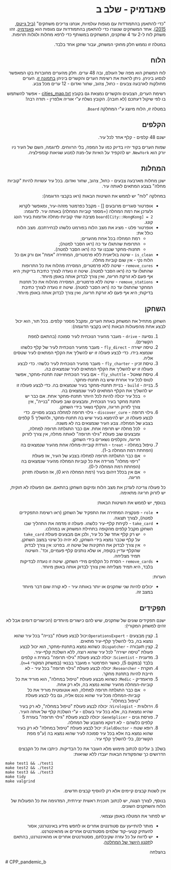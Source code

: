 <div dir="rtl" lang="he">

# פאנדמיק - שלב ב

"כדי להתאמן בהתמודדות עם מגפות עולמיות, אנחנו צריכים משחקים"
[(ביל גייטס, 2015)](https://www.ted.com/talks/bill_gates_the_next_outbreak_we_re_not_ready#t-389693).
אחד המשחקים שנוצרו כדי להתאמן בהתמודדות עם מגפות הוא
[פאנדמיק](https://www.zmangames.com/en/products/pandemic/).
זהו משחק לוח ל-2 עד 4 שחקנים, המשחקים במשותף כדי לרפא מחלות ולגלות תרופות.

במטלה זו נממש חלק מחוקי המשחק, עבור שחקן אחד בלבד.

## הלוח
לוח המשחק הוא מפה של העולם, ובה 48 ערים.
חלק מהערים מחוברות בקו המאפשר לנסוע ביניהן.
ניתן לראות את רשימת הערים והקשרים ביניהן
[בתמונה זו](https://media.wnyc.org/i/1500/900/c/80/1/1537_Pandemic_main.jpg).
הערים מחולקות לארבעה צבעים - כחול, צהוב, שחור ואדום - 12 ערים מכל צבע.

רשימת הערים, הצבעים והקשרים נמצאת גם בקובץ
[cities_map.txt](cities_map.txt) - אפשר להשתמש בו לפי שיקול דעתכם (לא חובה).
הקובץ נשלח ע"י אוריה אלפרין - תודה רבה!


במטלה זו, הלוח מיוצג ע"י המחלקה 
`Board`.


## הקלפים
ישנם 48 קלפים - קלף אחד לכל עיר.

שמות הערים בקוד יהיו בדיוק כמו על המפה, בלי הרווחים. לדוגמה, השם של העיר ניו יורק הוא
`NewYork`.
יש להקפיד על האיות על-מנת למנוע שגיאות קומפילציה.


## המחלות
ישנן מחלות מארבעה צבעים - כחול, צהוב, שחור ואדום.
בכל עיר עשויות להיות "קוביות מחלה" בצבע המתאים לאותה עיר.

במחלקה "לוח" יש לממש את השיטות הבאות (ראו בקבצי הדוגמה):

* אופרטור סוגריים מרובעים [] - מקבל כפרמטר מזהה-עיר, ומאפשר לקרוא ולעדכן את רמת המחלה (=מספר קוביות המחלה) באותה עיר.
לדוגמה:
`board[City::HongKong] = 2`
מציבה שתי קוביות-מחלה אדומות בעיר הונג קונג.
* אופרטור פלט - מציג את מצב הלוח בפורמט כלשהו לבחירתכם. מצב הלוח כולל את:
   * רמת המחלה בכל אחת מהערים;
   * התרופות שהתגלו עד כה (ראו הסבר למטה);
   * תחנות-מחקר שנבנו עד כה (ראו הסבר למטה).
* `is_clean` - שיטה בוליאנית ללא פרמטרים,
המחזירה "אמת" אם ורק אם כל הלוח נקי - אין שום קוביות מחלה.
* `remove_cures` - שיטה ללא פרמטרים, המסירה מהלוח את כל התרופות שהתגלו עד כה (ראו הסבר למטה). שיטה זו נועדה לצורך כתיבת בדיקות; היא אף פעם לא זורקת חריגה, ואין צורך לבדוק אותה באופן מיוחד.
* `remove_stations` - שיטה ללא פרמטרים, המסירה מהלוח את כל תחנות המחקר שהתגלו עד כה (ראו הסבר למטה). שיטה זו נועדה לצורך כתיבת בדיקות; היא אף פעם לא זורקת חריגה, ואין צורך לבדוק אותה באופן מיוחד.

## השחקן
השחקן מתחיל את המשחק באחת הערים,
ומקבל מספר קלפים.
בכל תור, הוא יכול לבצע אחת מהפעולות הבאות (ראו בקבצי הדוגמה):

1. נסיעה - `drive` - מעבר מהעיר הנוכחית לעיר סמוכה (בהתאם למפת הקשרים).
1. טיסה ישירה - `fly_direct` - מעבר מהעיר הנוכחית לעיר של קלף כלשהו שנמצא בידו. כדי לבצע פעולה זו יש להשליך את הקלף המתאים לעיר שטסים אליה.
1. טיסת זכיון - `fly_charter` - מעבר מהעיר הנוכחית לעיר כלשהי. כדי לבצע פעולה זו יש להשליך את הקלף המתאים לעיר *שנמצאים בה*.
1. טיסת שאטל - `fly_shuttle` - אם בעיר הנוכחית ישנה תחנת-מחקר, אפשר לטוס לכל עיר אחרת שיש בה תחנת-מחקר. 
1. בנייה - `build` - בניית תחנת-מחקר בעיר שנמצאים בה. כדי לבצע פעולה זו יש להשליך את הקלף המתאים לעיר שנמצאים בה.
   * בכל עיר יכולה להיות לכל היותר תחנת-מחקר אחת. אם כבר יש תחנת מחקר בעיר הנוכחית, ומבצעים שוב פעולת "בנייה", אין צורך לזרוק חריגה, והקלף נשאר בידי השחקן.
1. גילוי תרופה - `discover_cure` - גילוי תרופה למחלה בצבע מסויים. כדי לבצע פעולה זו, יש להימצא בעיר שיש בה תחנת-מחקר, ולהשליך 5 קלפים בצבע של המחלה. צבע העיר שנמצאים בה לא משנה.
   * לכל מחלה יש תרופה אחת. אם כבר התגלתה תרופה למחלה, ומבצעים שוב פעולת "גילוי תרופה" לאותה מחלה, אין צורך לזרוק חריגה, והקלפים נשארים בידי השחקן.
1. טיפול במחלה - `treat` - הורדת קוביית-מחלה אחת מהעיר שנמצאים בה (הפחתת רמת המחלה ב-1).
   *  אם כבר התגלתה תרופה למחלה בצבע של העיר, אז פעולת "ריפוי מחלה" מורידה את כל קוביות המחלה מהעיר שנמצאים בה (הפחתת רמת המחלה ל-0).
   * אם אין בכלל זיהום בעיר (רמת המחלה היא 0), אז הפעולה תזרוק חריגה.

כל פעולה צריכה לעדכן את מצב הלוח ומיקום השחקן בהתאם.
אם הפעולה לא חוקית, יש לזרוק חריגה מתאימה.

בנוסף, יש לממש את השיטות הבאות:

*  `role` - פונקציה המחזירה את התפקיד של השחקן (ראו רשימת התפקידים למטה), לצורך תצוגה.
*  `take_card` - לקיחת קלף-עיר כלשהו. פעולה זו מדמה את התהליך שבו השחקן מקבל קלפים מהקופה בתחילת המשחק או במהלכו. 
   *   יש רק קלף אחד של כל עיר, ולכן אם מבצעים פעולת `take_card` על קלף שכבר נמצא בידי השחקן, לא יהיה כל שינוי במצב השחקן. 
   * אין צורך לבדוק את התקינות של שיטה זו. בפרט: אין צורך לבדוק שהקלף עדיין בקופה, או שלא נותנים קלף פעמיים, וכד'. השיטה תמיד מצליחה.
* `remove_cards` - הסרת כל הקלפים מידי השחקן. שיטה זו נועדה לבדיקות בלבד, היא תמיד מצליחה ואין צורך לבדוק אותה באופן מיוחד.

הערות:

* יכולים להיות שני שחקנים או יותר באותה עיר - לא קורה שום דבר מיוחד במצב זה.


## תפקידים

ישנם תפקידים שונים של שחקנים, שיש להם כישורים מיוחדים (הכישורים דומים אבל לא זהים למשחק המקורי):

1. קצין מבצעים - `OperationsExpert`:יכול לבצע פעולת "בנייה" בכל עיר שהוא נמצא בה, בלי להשליך קלף-עיר מתאים.
1. קצין תעבורה - `Dispatcher`: כשהוא נמצא בתחנת-מחקר, הוא יכול לבצע פעולת "טיסה ישירה" לכל עיר שהוא רוצה, ללא השלכת קלף-עיר.
1. מדענית - `Scientist`: יכולה לבצע פעולת "גילוי תרופה" בעזרת `n` קלפים בלבד (במקום 5), כאשר הפרמטר `n` מועבר בבנאי (במשחק המקורי `n=4`).
1. חוקרת - `Researcher`: יכולה לבצע פעולת "גילוי תרופה" בכל עיר - לא חייבת להיות בתחנת מחקר.
1. פראמדיק - `Medic`: כשהוא מבצע פעולת "טיפול במחלה", הוא מוריד את כל קוביות-המחלה מהעיר שהוא נמצא בה, ולא רק אחת.
   * אם כבר התגלתה תרופה למחלה, הוא אוטומטית מוריד את כל קוביות-המחלה מכל עיר שהוא נכנס אליה, גם בלי לבצע פעולת "טיפול במחלה".
1. וירולוגית - `Virologist`: יכולה לבצע פעולת "טיפול במחלה", לא רק בעיר  שהיא נמצאת בה, אלא בכל עיר בעולם - ע"י השלכת קלף של אותה העיר.
1. פורסת גנים - `GeneSplicer`: יכולה לבצע פעולת "גילוי תרופה" בעזרת 5 קלפים כלשהם - לא דווקא מהצבע של המחלה.
1. רופא שטח - `FieldDoctor`: יכול לבצע פעולת "טיפול במחלה" לא רק בעיר שהוא נמצא בה אלא בכל עיר סמוכה לעיר שהוא נמצא בה (ע"פ מפת הקשרים), בלי להשליך קלף עיר.

בשלב ב עליכם לכתוב מימוש מלא העובר את כל הבדיקות.
כיתבו את כל הקבצים הדרושים כך שהפקודות הבאות יעבדו ללא שגיאות:

<div dir='ltr'>

	make test1 && ./test1
	make test2 && ./test2
	make test3 && ./test3
	make tidy
	make valgrind

</div>

אין לשנות קבצים קיימים אלא רק להוסיף קבצים חדשים.

בנוסף, לצורך הצגה, יש לכתוב תוכנית ראשית יצירתית, המדגימה את כל הפעולות של הלוח והשחקנים השונים.

יש לפתור את המטלה באופן עצמאי.

* מותר להתייעץ עם סטודנטים אחרים או לחפש מידע באינטרנט;
אסור להעתיק קטעי-קוד שלמים מסטודנטים אחרים או מהאינטרנט.
* יש לדווח על כל עזרה שקיבלתם, מסטודנטים אחרים או מהאינטרנט, בהתאם ל[תקנון היושר של המחלקה](https://www.ariel.ac.il/wp/cs/wp-content/uploads/sites/88/2020/08/Guidelines-for-Academic-Integrity.pdf).


בהצלחה
</div># CPP_pandemic_b
